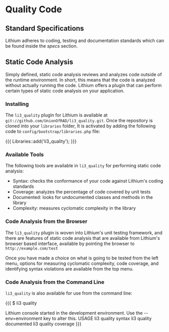 # Quality Code

## Standard Specifications

Lithium adheres to coding, testing and documentation standards which can be found inside the
_specs_ section.

## Static Code Analysis

Simply defined, static code analysis reviews and analyzes code outside of the runtime environment. In short, this means that the code is analyzed without actually running the code.  Lithium offers a plugin that can perform certain types of static code analysis on your application.

### Installing

The `li3_quality` plugin for Lithium is available at `git://github.com/UnionOfRAD/li3_quality.git`.  Once the repository is cloned into your `libraries` folder, It is activated by adding the following code to `config/bootstrap/libraries.php` file:

{{{
Libraries::add('li3_quality');
}}}

### Available Tools

The following tools are available in `li3_quality` for performing static code analysis:

* Syntax: checks the conformance of your code against Lithium's coding standards
* Coverage: analyzes the percentage of code covered by unit tests
* Documented: looks for undocumented classes and methods in the library
* Complexity: measures cyclomatic complexity in the library

### Code Analysis from the Browser

The `li3_quality` plugin is woven into Lithium's unit testing framework, and there are features of static code analysis that are available from Lithium's browser based interface, available by pointing the browser to `http://example.com/test`

Once you have made a choice on what is going to be tested from the left menu, options for measuring cyclomatic complexity, code coverage, and identifying syntax violations are available from the top menu.

### Code Analysis from the Command Line

`li3_quality` is also available for use from the command line:

{{{
$ li3 quality

Lithium console started in the development environment. Use the --env=environment key to alter this.
USAGE
    li3 quality syntax
    li3 quality documented
    li3 quality coverage
}}}
